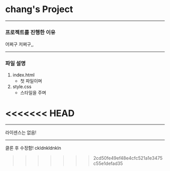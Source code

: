 # chang's Project

----------------

### 프로젝트를 진행한 이유
어쩌구 저쩌구,,

----------------

### 파일 설명
1. index.html
    - 첫 파일이며
2. style.css
    - 스타일을 주며

<<<<<<< HEAD
=======

---------------

라이센스는 없음!

-------------

클론 후 수정함!
ckldnkldnkln

>>>>>>> 2cd50fe49ef48e4cfc521a1e3475c55e1defad35
